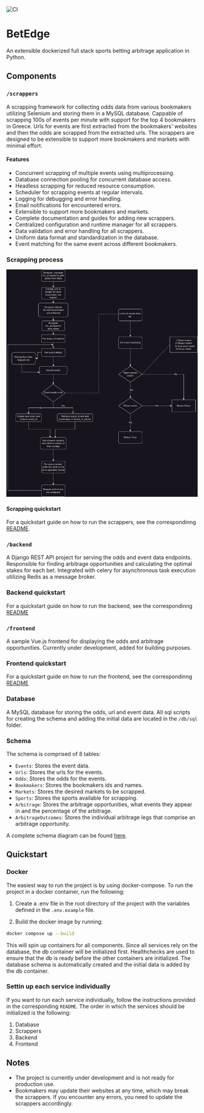 ![CI](https://github.com/nickkatsios/BetEdge/actions/workflows/build_and_test_scrappers.yml/badge.svg)

# BetEdge
An extensible dockerized full stack sports betting arbitrage application in Python.

## Components

### ```/scrappers```
A scrapping framework for collecting odds data from various bookmakers utilizing Selenium and storing them in a MySQL database. Cappable of scrapping 100s of events per minute with support for the top 4 bookmakers in Greece. Urls for events are first extracted from the bookmakers' websites and then the odds are scrapped from the extracted urls. The scrappers are designed to be extensible to support more bookmakers and markets with minimal effort.

#### Features
- Concurrent scrapping of multiple events using multiprocessing.
- Database connection pooling for concurrent database access.
- Headless scrapping for reduced resource consumption.
- Scheduler for scrapping events at regular intervals.
- Logging for debugging and error handling.
- Email notifications for encountered errors.
- Extensible to support more bookmakers and markets.
- Complete documentation and guides for adding new scrappers.
- Centralized configuration and runtime manager for all scrappers.
- Data validation and error handling for all scrappers.
- Uniform data format and standardization in the database. 
- Event matching for the same event across different bookmakers.

### Scrapping process

![scrapping process](diagrams/scrapping_process.png)

#### Scrapping quickstart
For a quickstart guide on how to run the scrappers, see the correspondinng [README](scrappers/README.md).

### ```/backend```
A Django REST API project for serving the odds and event data endpoints. Responsible for finding arbitrage opportunities and calculating the optimal stakes for each bet. Integrated with celery for asynchronous task execution utilizing Redis as a message broker. 

### Backend quickstart
For a quickstart guide on how to run the backend, see the correspondinng [README](backend/README.md)

### ```/frontend```
A sample Vue.js frontend for displaying the odds and arbitrage opportunities. Currently under development, added for building purposes.

### Frontend quickstart
For a quickstart guide on how to run the frontend, see the correspondinng [README](frontend/README.md)

### Database
A MySQL database for storing the odds, url and event data. All sql scripts for creating the schema and adding the initial data are located in the ```/db/sql``` folder.

### Schema
The schema is comprised of 8 tables:
- ```Events```: Stores the event data.
- ```Urls```: Stores the urls for the events.
- ```Odds```: Stores the odds for the events.
- ```Bookmakers```: Stores the bookmakers ids and names.
- ```Markets```: Stores the desired markets to be scrapped.
- ```Sports```: Stores the sports available for scrapping.
- ```Arbitrage```: Stores the arbitrage opportunities, what events they appear in and the percentage of the arbitrage.
- ```ArbitrageOutcomes```: Stores the individual arbitrage legs that comprise an arbitrage opportunity. 

A complete schema diagram can be found [here](diagrams/EER10.pdf).

## Quickstart

### Docker
The easiest way to run the project is by using docker-compose. To run the project in a docker container, run the following:

1. Create a .env file in the root directory of the project with the variables defined in the ```.env.example``` file.

2. Build the docker image by running:
```bash
docker compose up --build
```
This will spin up containers for all components. Since all services rely on the database, the db container will be initialized first. Healthchecks are used to ensure that the db is ready before the other containers are initialized. The database schema is automatically created and the initial data is added by the db container.

### Settin up each service individually
If you want to run each service individually, follow the instructions provided in the corresponding ```README```.
The order in which the services should be initialized is the following:
1. Database
2. Scrappers
3. Backend
4. Frontend

## Notes
- The project is currently under development and is not ready for production use.
- Bookmakers may update their websites at any time, which may break the scrappers. If you encounter any errors, you need to update the scrappers accordingly.
